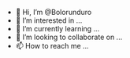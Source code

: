 - 👋 Hi, I’m @Bolorunduro
- 👀 I’m interested in ...
- 🌱 I’m currently learning ...
- 💞️ I’m looking to collaborate on ...
- 📫 How to reach me ...

<!---
Bolorunduro/Bolorunduro is a ✨ special ✨ repository because its `README.md` (this file) appears on your GitHub profile.
You can click the Preview link to take a look at your changes.
--->
